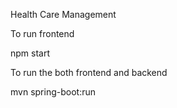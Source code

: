 Health Care Management

To run frontend

npm start

To run the both frontend and backend

mvn spring-boot:run
